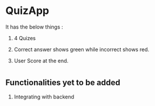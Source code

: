 # QuizApp
 
 It has the below things :

 1. 4 Quizes
 
 2. Correct answer shows green while incorrect shows red.

 3. User Score at the end.

#

## Functionalities yet to be added

1. Integrating with backend

